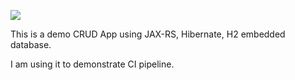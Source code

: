 <a href="https://codeclimate.com/github/mohit-vora/JavaHibernateH2CRUDApp/maintainability"><img src="https://api.codeclimate.com/v1/badges/95e03e72705156878d22/maintainability" /></a>

This is a demo CRUD App using JAX-RS, Hibernate, H2 embedded database.

I am using it to demonstrate CI pipeline.